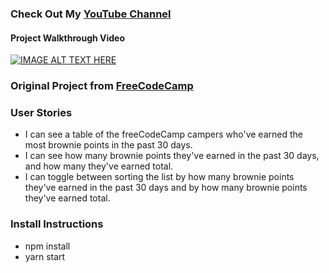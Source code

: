 ### Check Out My [YouTube Channel](https://www.YouTube.com/CodingTutorials360)
#### Project Walkthrough Video
[![IMAGE ALT TEXT HERE](http://img.youtube.com/vi/D8KE3hZEYTk/0.jpg)](http://www.youtube.com/watch?v=D8KE3hZEYTk)

### Original Project from [FreeCodeCamp](https://www.freecodecamp.org/challenges/build-a-camper-leaderboard)

### User Stories
  - I can see a table of the freeCodeCamp campers who've earned the most brownie points in the past 30 days.
  - I can see how many brownie points they've earned in the past 30 days, and how many they've earned total.
  - I can toggle between sorting the list by how many brownie points they've earned in the past 30 days and by how many brownie points they've earned total.

### Install Instructions
  - npm install
  - yarn start
